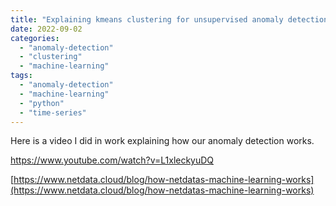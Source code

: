 ```yaml
---
title: "Explaining kmeans clustering for unsupervised anomaly detection"
date: 2022-09-02
categories: 
  - "anomaly-detection"
  - "clustering"
  - "machine-learning"
tags: 
  - "anomaly-detection"
  - "machine-learning"
  - "python"
  - "time-series"
---
```


Here is a video I did in work explaining how our anomaly detection works.

https://www.youtube.com/watch?v=L1xleckyuDQ

[https://www.netdata.cloud/blog/how-netdatas-machine-learning-works](https://www.netdata.cloud/blog/how-netdatas-machine-learning-works)
